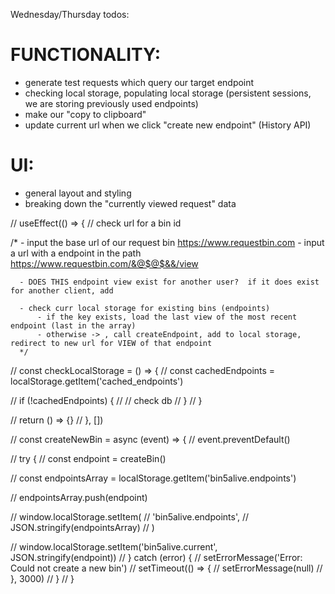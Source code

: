 Wednesday/Thursday todos:

# FUNCTIONALITY:

- generate test requests which query our target endpoint
- checking local storage, populating local storage (persistent sessions, we are storing previously used endpoints)
- make our "copy to clipboard"
- update current url when we click "create new endpoint" (History API)

# UI:

- general layout and styling
- breaking down the "currently viewed request" data

// useEffect(() => {
// check url for a bin id

/\* - input the base url of our request bin https://www.requestbin.com - input a url with a endpoint in the path https://www.requestbin.com/&@$@$&&/view

      - DOES THIS endpoint view exist for another user?  if it does exist for another client, add

      - check curr local storage for existing bins (endpoints)
          - if the key exists, load the last view of the most recent endpoint (last in the array)
          - otherwise -> , call createEndpoint, add to local storage, redirect to new url for VIEW of that endpoint
      */

// const checkLocalStorage = () => {
// const cachedEndpoints = localStorage.getItem('cached_endpoints')

// if (!cachedEndpoints) {
// // check db
// }
// }

// return () => {}
// }, [])

// const createNewBin = async (event) => {
// event.preventDefault()

// try {
// const endpoint = createBin()

// const endpointsArray = localStorage.getItem('bin5alive.endpoints')

// endpointsArray.push(endpoint)

// window.localStorage.setItem(
// 'bin5alive.endpoints',
// JSON.stringify(endpointsArray)
// )

// window.localStorage.setItem('bin5alive.current', JSON.stringify(endpoint))
// } catch (error) {
// setErrorMessage('Error: Could not create a new bin')
// setTimeout(() => {
// setErrorMessage(null)
// }, 3000)
// }
// }
